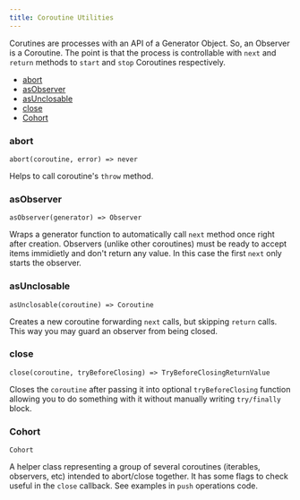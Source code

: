 ```yaml
---
title: Coroutine Utilities
---
```


Corutines are processes with an API of a Generator Object. So, an Observer is a Coroutine. The point is that the process is controllable with `next` and `return` methods to `start` and `stop` Coroutines respectively.

- [abort](#abort)
- [asObserver](#asobserver)
- [asUnclosable](#asunclosable)
- [close](#close)
- [Cohort](#cohort)

### abort

`abort(coroutine, error) => never`

Helps to call coroutine's `throw` method.

### asObserver

`asObserver(generator) => Observer`

Wraps a generator function to automatically call `next` method once right after creation. Observers (unlike other coroutines) must be ready to accept items immidietly and don't return any value. In this case the first `next` only starts the observer.

### asUnclosable

`asUnclosable(coroutine) => Coroutine`

Creates a new coroutine forwarding `next` calls, but skipping `return` calls. This way you may guard an observer from being closed.

### close

`close(coroutine, tryBeforeClosing) => TryBeforeClosingReturnValue`

Closes the `coroutine` after passing it into optional `tryBeforeClosing` function allowing you to do something with it without manually writing `try/finally` block.

### Cohort

`Cohort`

A helper class representing a group of several coroutines (iterables, observers, etc) intended to abort/close together. It has some flags to check useful in the `close` callback. See examples in `push` operations code.
